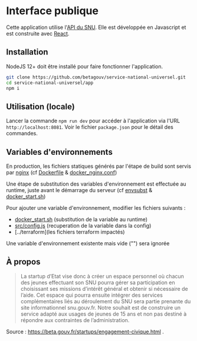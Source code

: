 # Interface publique

Cette application utilise l'[API du SNU](https://github.com/betagouv/service-national-universel/tree/master/api). Elle est développée en Javascript et est construite avec [React](https://reactjs.org/).

## Installation

NodeJS 12+ doit être installé pour faire fonctionner l'application.

```bash
git clone https://github.com/betagouv/service-national-universel.git
cd service-national-universel/app
npm i
```

## Utilisation (locale)

Lancer la commande `npm run dev` pour accéder à l'application via l'URL `http://localhost:8081`. Voir le fichier `package.json` pour le détail des commandes.

## Variables d'environnements

En production, les fichiers statiques générés par l'étape de build sont servis par [nginx](https://nginx.org/en/docs/) (cf [Dockerfile](Dockerfile) & [docker_nginx.conf](docker_nginx.conf))

Une étape de substitution des variables d'environnement est effectuée au runtime, juste avant le démarrage du serveur (cf [envsubst](https://www.gnu.org/software/gettext/manual/html_node/envsubst-Invocation.html) & [docker_start.sh](docker_start.sh))

Pour ajouter une variable d'environnement, modifier les fichiers suivants :

- [docker_start.sh](docker_start.sh) (substitution de la variable au runtime)
- [src/config.js](src/config.js) (recuperation de la variable dans la config)
- [../terraform](les fichiers terraform impactés)

Une variable d'environnement existente mais vide ("") sera ignorée

## À propos

> La startup d’Etat vise donc à créer un espace personnel où chacun des jeunes effectuant son SNU pourra gérer sa participation en choisissant ses missions d’intérêt général et obtenir si nécessaire de l’aide. Cet espace qui pourra ensuite intégrer des services complémentaires liés au déroulement du SNU sera partie prenante du site informationnel snu.gouv.fr. Notre souhait est de construire un service adapté aux usages de jeunes de 15 ans et non pas destiné à répondre aux contraintes de l’administration.

Source : https://beta.gouv.fr/startups/engagement-civique.html .

